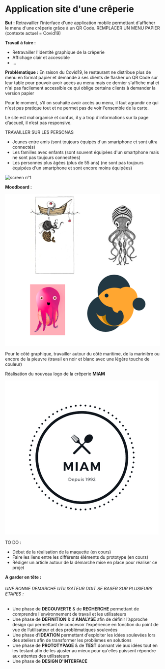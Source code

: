 # Application site d'une crêperie

**But :** Retravailler l'interface d'une application mobile permettant d'afficher le menu d'une crêperie grâce à un QR Code. REMPLACER UN MENU PAPIER (contexte actuel = Covid19)

**Travail à faire :**
- Retravailler l'identité graphique de la crêperie
- Affichage clair et accessible
- ...

**Problématique :** En raison du Covid19, le restaurant ne distribue plus de menu en format papier et demande à ses clients de flasher un QR Code sur leur table pour pouvoir avoir accès au menu mais ce dernier s'affiche mal et n'ai pas facilement accessible ce qui oblige certains clients à demander la version papier

Pour le moment, s'il on souhaite avoir accès au menu, il faut agrandir ce qui n'est pas pratique tout et ne permet pas de voir l'ensemble de la carte.

Le site est mal organisé et confus, il y a trop d’informations sur la page d’accueil, il n’est pas responsive.


TRAVAILLER SUR LES PERSONAS

- Jeunes entre amis (sont toujours équipés d'un smartphone et sont ultra connectés)
- Les familles avec enfants (sont souvent équipées d'un smartphone mais ne sont pas toujours connectées)
- Les personnes plus âgées (plus de 55 ans) (ne sont pas toujours équipées d'un smartphone et sont encore moins équipées)


![screen n°1](maquette/screen1.jpg)

**Moodboard :**

![screen n°2](Moodboard/Moodboard.png)

Pour le côté graphique, travailler autour du côté maritime, de la marinière ou encore de la pieuvre (travail en noir et blanc avec une légère touche de couleur)

Réalisation du nouveau logo de la crêperie **MIAM**

![screen n°3](img/Logo.png)



TO DO :

- Début de la réalisation de la maquette (en cours)
- Faire les liens entre les différents éléments du prototype (en cours)
- Rédiger un article autour de la démarche mise en place pour réaliser ce projet

**A garder en tête :**
###### UNE BONNE DEMARCHE UTILISATEUR DOIT SE BASER SUR PLUSIEURS ETAPES :

- Une phase de **DECOUVERTE** & de **RECHERCHE** permettant de comprendre l'environnement de travail et les utilisateurs
- Une phase de **DEFINITION** & d'**ANALYSE** afin de définir l’approche design qui permettant de concevoir l’expérience en fonction du point de vue de l’utilisateur et des problématiques soulevées
- Une phase d'**IDEATION** permettant d'exploiter les idées soulevées lors des ateliers afin de transformer les problèmes en solutions
- Une phase de **PROTOTYPAGE** & de **TEST** donnant vie aux idées tout en les testant afin de les ajuster au mieux pour qu'elles puissent répondre aux attentes des utilisateurs
- Une phase de **DESIGN D'INTERFACE**
